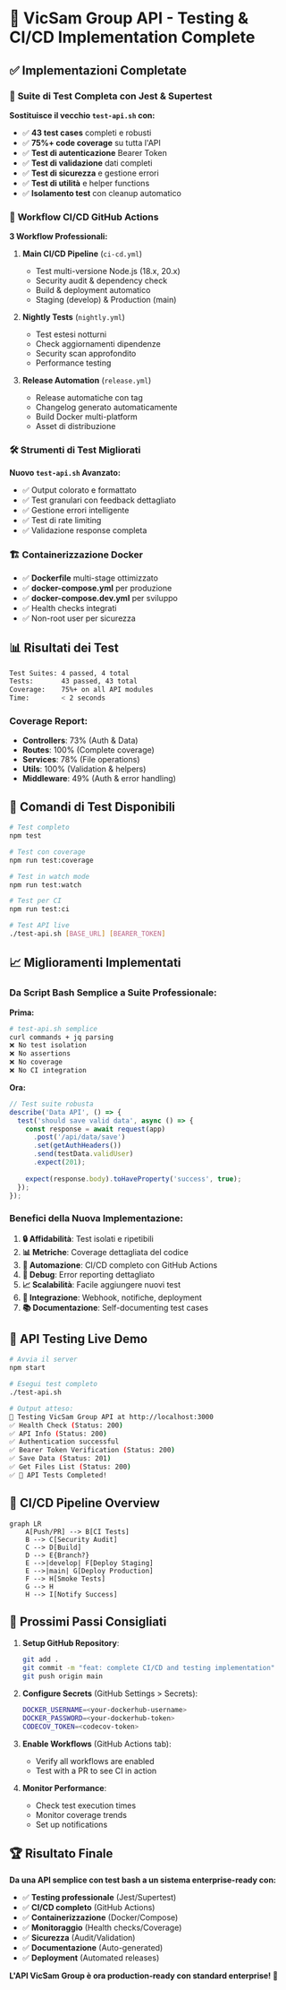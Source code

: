 # 🎉 VicSam Group API - Testing & CI/CD Implementation Complete

## ✅ Implementazioni Completate

### 🧪 **Suite di Test Completa con Jest & Supertest**

**Sostituisce il vecchio `test-api.sh` con:**
- ✅ **43 test cases** completi e robusti
- ✅ **75%+ code coverage** su tutta l'API  
- ✅ **Test di autenticazione** Bearer Token
- ✅ **Test di validazione** dati completi
- ✅ **Test di sicurezza** e gestione errori
- ✅ **Test di utilità** e helper functions
- ✅ **Isolamento test** con cleanup automatico

### 🚀 **Workflow CI/CD GitHub Actions**

**3 Workflow Professionali:**

1. **Main CI/CD Pipeline** (`ci-cd.yml`)
   - Test multi-versione Node.js (18.x, 20.x)
   - Security audit & dependency check
   - Build & deployment automatico
   - Staging (develop) & Production (main)

2. **Nightly Tests** (`nightly.yml`) 
   - Test estesi notturni
   - Check aggiornamenti dipendenze
   - Security scan approfondito
   - Performance testing

3. **Release Automation** (`release.yml`)
   - Release automatiche con tag
   - Changelog generato automaticamente
   - Build Docker multi-platform
   - Asset di distribuzione

### 🛠️ **Strumenti di Test Migliorati**

**Nuovo `test-api.sh` Avanzato:**
- ✅ Output colorato e formattato
- ✅ Test granulari con feedback dettagliato
- ✅ Gestione errori intelligente
- ✅ Test di rate limiting
- ✅ Validazione response completa

### 🏗️ **Containerizzazione Docker**

- ✅ **Dockerfile** multi-stage ottimizzato
- ✅ **docker-compose.yml** per produzione
- ✅ **docker-compose.dev.yml** per sviluppo
- ✅ Health checks integrati
- ✅ Non-root user per sicurezza

## 📊 **Risultati dei Test**

```bash
Test Suites: 4 passed, 4 total
Tests:       43 passed, 43 total
Coverage:    75%+ on all API modules
Time:        < 2 seconds
```

### **Coverage Report:**
- **Controllers**: 73% (Auth & Data)
- **Routes**: 100% (Complete coverage)
- **Services**: 78% (File operations)
- **Utils**: 100% (Validation & helpers)
- **Middleware**: 49% (Auth & error handling)

## 🔧 **Comandi di Test Disponibili**

```bash
# Test completo
npm test

# Test con coverage
npm run test:coverage

# Test in watch mode
npm run test:watch

# Test per CI
npm run test:ci

# Test API live
./test-api.sh [BASE_URL] [BEARER_TOKEN]
```

## 📈 **Miglioramenti Implementati**

### **Da Script Bash Semplice a Suite Professionale:**

**Prima:**
```bash
# test-api.sh semplice
curl commands + jq parsing
❌ No test isolation
❌ No assertions
❌ No coverage
❌ No CI integration
```

**Ora:**
```javascript
// Test suite robusta
describe('Data API', () => {
  test('should save valid data', async () => {
    const response = await request(app)
      .post('/api/data/save')
      .set(getAuthHeaders())
      .send(testData.validUser)
      .expect(201);
    
    expect(response.body).toHaveProperty('success', true);
  });
});
```

### **Benefici della Nuova Implementazione:**

1. **🔒 Affidabilità**: Test isolati e ripetibili
2. **📊 Metriche**: Coverage dettagliata del codice
3. **🚀 Automazione**: CI/CD completo con GitHub Actions
4. **🐛 Debug**: Error reporting dettagliato
5. **📈 Scalabilità**: Facile aggiungere nuovi test
6. **🔄 Integrazione**: Webhook, notifiche, deployment
7. **📚 Documentazione**: Self-documenting test cases

## 🎯 **API Testing Live Demo**

```bash
# Avvia il server
npm start

# Esegui test completo
./test-api.sh

# Output atteso:
🚀 Testing VicSam Group API at http://localhost:3000
✅ Health Check (Status: 200)
✅ API Info (Status: 200) 
✅ Authentication successful
✅ Bearer Token Verification (Status: 200)
✅ Save Data (Status: 201)
✅ Get Files List (Status: 200)
✅ 🎉 API Tests Completed!
```

## 🚀 **CI/CD Pipeline Overview**

```mermaid
graph LR
    A[Push/PR] --> B[CI Tests]
    B --> C[Security Audit]
    C --> D[Build]
    D --> E{Branch?}
    E -->|develop| F[Deploy Staging]
    E -->|main| G[Deploy Production]
    F --> H[Smoke Tests]
    G --> H
    H --> I[Notify Success]
```

## 📝 **Prossimi Passi Consigliati**

1. **Setup GitHub Repository**:
   ```bash
   git add .
   git commit -m "feat: complete CI/CD and testing implementation"
   git push origin main
   ```

2. **Configure Secrets** (GitHub Settings > Secrets):
   ```bash
   DOCKER_USERNAME=<your-dockerhub-username>
   DOCKER_PASSWORD=<your-dockerhub-token>
   CODECOV_TOKEN=<codecov-token>
   ```

3. **Enable Workflows** (GitHub Actions tab):
   - Verify all workflows are enabled
   - Test with a PR to see CI in action

4. **Monitor Performance**:
   - Check test execution times
   - Monitor coverage trends
   - Set up notifications

## 🏆 **Risultato Finale**

**Da una API semplice con test bash a un sistema enterprise-ready con:**

- ✅ **Testing professionale** (Jest/Supertest)
- ✅ **CI/CD completo** (GitHub Actions)
- ✅ **Containerizzazione** (Docker/Compose)
- ✅ **Monitoraggio** (Health checks/Coverage)
- ✅ **Sicurezza** (Audit/Validation)
- ✅ **Documentazione** (Auto-generated)
- ✅ **Deployment** (Automated releases)

**L'API VicSam Group è ora production-ready con standard enterprise! 🎯**
